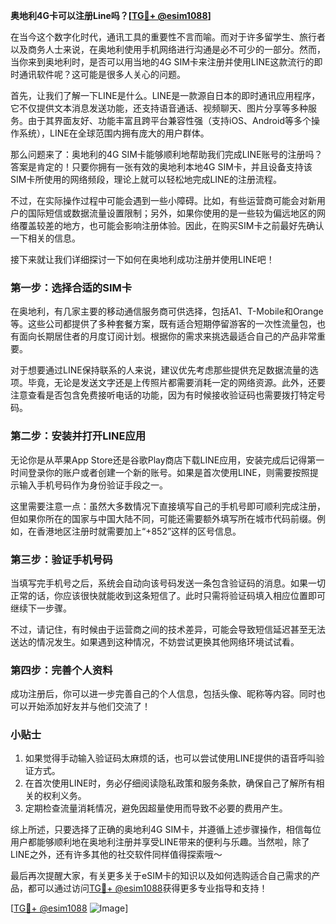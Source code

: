 **奥地利4G卡可以注册Line吗？[[TG💪+ @esim1088](https://t.me/s/esim1088)]**

在当今这个数字化时代，通讯工具的重要性不言而喻。而对于许多留学生、旅行者以及商务人士来说，在奥地利使用手机网络进行沟通是必不可少的一部分。然而，当你来到奥地利时，是否可以用当地的4G SIM卡来注册并使用LINE这款流行的即时通讯软件呢？这可能是很多人关心的问题。

首先，让我们了解一下LINE是什么。LINE是一款源自日本的即时通讯应用程序，它不仅提供文本消息发送功能，还支持语音通话、视频聊天、图片分享等多种服务。由于其界面友好、功能丰富且跨平台兼容性强（支持iOS、Android等多个操作系统），LINE在全球范围内拥有庞大的用户群体。

那么问题来了：奥地利的4G SIM卡能够顺利地帮助我们完成LINE账号的注册吗？答案是肯定的！只要你拥有一张有效的奥地利本地4G SIM卡，并且设备支持该SIM卡所使用的网络频段，理论上就可以轻松地完成LINE的注册流程。

不过，在实际操作过程中可能会遇到一些小障碍。比如，有些运营商可能会对新用户的国际短信或数据流量设置限制；另外，如果你使用的是一些较为偏远地区的网络覆盖较差的地方，也可能会影响注册体验。因此，在购买SIM卡之前最好先确认一下相关的信息。

接下来就让我们详细探讨一下如何在奥地利成功注册并使用LINE吧！

### 第一步：选择合适的SIM卡

在奥地利，有几家主要的移动通信服务商可供选择，包括A1、T-Mobile和Orange等。这些公司都提供了多种套餐方案，既有适合短期停留游客的一次性流量包，也有面向长期居住者的月度订阅计划。根据你的需求来挑选最适合自己的产品非常重要。

对于想要通过LINE保持联系的人来说，建议优先考虑那些提供充足数据流量的选项。毕竟，无论是发送文字还是上传照片都需要消耗一定的网络资源。此外，还要注意查看是否包含免费接听电话的功能，因为有时候接收验证码也需要拨打特定号码。

### 第二步：安装并打开LINE应用

无论你是从苹果App Store还是谷歌Play商店下载LINE应用，安装完成后记得第一时间登录你的账户或者创建一个新的账号。如果是首次使用LINE，则需要按照提示输入手机号码作为身份验证手段之一。

这里需要注意一点：虽然大多数情况下直接填写自己的手机号即可顺利完成注册，但如果你所在的国家与中国大陆不同，可能还需要额外填写所在城市代码前缀。例如，在香港地区注册时就需要加上“+852”这样的区号信息。

### 第三步：验证手机号码

当填写完手机号之后，系统会自动向该号码发送一条包含验证码的消息。如果一切正常的话，你应该很快就能收到这条短信了。此时只需将验证码填入相应位置即可继续下一步骤。

不过，请记住，有时候由于运营商之间的技术差异，可能会导致短信延迟甚至无法送达的情况发生。如果遇到这种情况，不妨尝试更换其他网络环境试试看。

### 第四步：完善个人资料

成功注册后，你可以进一步完善自己的个人信息，包括头像、昵称等内容。同时也可以开始添加好友并与他们交流了！

### 小贴士

1. 如果觉得手动输入验证码太麻烦的话，也可以尝试使用LINE提供的语音呼叫验证方式。
2. 在首次使用LINE时，务必仔细阅读隐私政策和服务条款，确保自己了解所有相关的权利义务。
3. 定期检查流量消耗情况，避免因超量使用而导致不必要的费用产生。

综上所述，只要选择了正确的奥地利4G SIM卡，并遵循上述步骤操作，相信每位用户都能够顺利地在奥地利注册并享受LINE带来的便利与乐趣。当然啦，除了LINE之外，还有许多其他的社交软件同样值得探索哦～

最后再次提醒大家，有关更多关于eSIM卡的知识以及如何选购适合自己需求的产品，都可以通过访问[TG💪+ @esim1088](https://t.me/s/esim1088)获得更多专业指导和支持！

[[TG💪+ @esim1088](https://t.me/s/esim1088) ![Image](https://i.postimg.cc/4NQfJmqS/Snipaste-2025-05-13-00-14-12.png)]